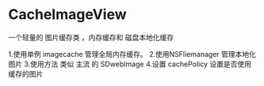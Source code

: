 CacheImageView
==============

一个轻量的 图片缓存类 ，内存缓存和 磁盘本地化缓存

1.使用单例 imagecache 管理全局内存缓存。
2.使用NSFliemanager 管理本地化图片
3.使用方法 类似 主流 的 SDwebImage 
4.设置 cachePolicy 设置是否使用缓存的图片
